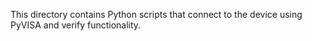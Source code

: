 This directory contains Python scripts that connect to the device using PyVISA and verify functionality.
